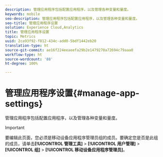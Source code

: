 ```yaml
---
description: 管理应用程序包括配置应用程序，以及管理各种变量和量度。
keywords: mobile
seo-description: 管理应用程序包括配置应用程序，以及管理各种变量和量度。
seo-title: 管理应用程序设置
solution: Experience Cloud,Analytics
title: 管理应用程序设置
topic: Metrics
uuid: 2ca93f92-f812-434c-add0-5bdf1442eb20
translation-type: ht
source-git-commit: ae16f224eeaeefa29b2e1479270a72694c79aaa0
workflow-type: ht
source-wordcount: '88'
ht-degree: 100%

---
```



# 管理应用程序设置{#manage-app-settings}

管理应用程序包括配置应用程序，以及管理各种变量和量度。

>[!IMPORTANT]
>
>要编辑此页面，您必须是移动设备应用程序管理员组的成员。要确定您是否是此组的成员，请单击&#x200B;**[!UICONTROL 管理工具]** > **[!UICONTROL 用户管理]** > **[!UICONTROL 组]** > **[!UICONTROL 移动设备应用程序管理员]**。
